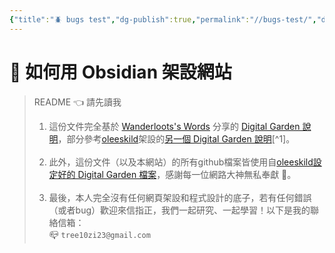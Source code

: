 ```yaml
---
{"title":"🪲 bugs test","dg-publish":true,"permalink":"//bugs-test/","dgPassFrontmatter":true,"noteIcon":"","created":"2025-05-05T19:17:26.641+08:00","updated":"2025-05-05T19:33:40.454+08:00"}
---
```


# 🔖 如何用 Obsidian 架設網站

> README 👈 請先讀我
> 1. 這份文件完全基於 [Wanderloots's Words](https://wanderloots.xyz/) 分享的 [Digital Garden 說明](https://wanderloots.xyz/digital-garden/tutorials/how-to-publish-obsidian-notes-website-for-free-digital-garden-or-blog/)，部分參考[oleeskild](https://github.com/oleeskild/obsidian-digital-garden)架設的[另一個 Digital Garden 說明](https://dg-docs.ole.dev/)[^1]。   
>     <br>
> 2. 此外，這份文件（以及本網站）的所有github檔案皆使用自[oleeskild設定好的 Digital Garden 檔案](https://github.com/oleeskild/digitalgarden)，感謝每一位網路大神無私奉獻 🙏。   
>     <br>
> 3. 最後，本人完全沒有任何網頁架設和程式設計的底子，若有任何錯誤（或者bug）歡迎來信指正，我們一起研究、一起學習！以下是我的聯絡信箱：   <br>
>    📪 `tree10zi23@gmail.com`
